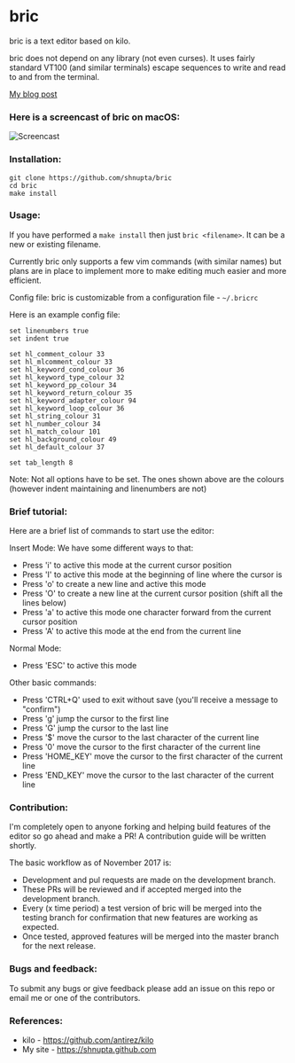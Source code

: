 # bric
bric is a text editor based on kilo.

bric does not depend on any library (not even curses). It uses fairly standard VT100 (and similar terminals) escape sequences to write and read to and from the terminal.

[My blog post](https://shnupta.github.io/blog/17/04/bric.html)

### Here is a screencast of bric on macOS:
![Screencast](https://github.com/shnupta/bric/blob/master/screencast_low.gif)

### Installation:
```
git clone https://github.com/shnupta/bric
cd bric
make install
```

### Usage:
If you have performed a `make install` then just `bric <filename>`. It can be a new or existing filename. 

Currently bric only supports a few vim commands (with similar names) but plans are in place to implement more to make editing much easier and more efficient.

Config file:
bric is customizable from a configuration file - `~/.bricrc`

Here is an example config file:
```
set linenumbers true
set indent true

set hl_comment_colour 33
set hl_mlcomment_colour 33
set hl_keyword_cond_colour 36
set hl_keyword_type_colour 32
set hl_keyword_pp_colour 34
set hl_keyword_return_colour 35
set hl_keyword_adapter_colour 94
set hl_keyword_loop_colour 36
set hl_string_colour 31
set hl_number_colour 34
set hl_match_colour 101
set hl_background_colour 49
set hl_default_colour 37

set tab_length 8
```
Note: 
Not all options have to be set. The ones shown above are the colours (however indent maintaining and linenumbers are not)

### Brief tutorial:
Here are a brief list of commands to start use the editor:

Insert Mode: We have some different ways to that:
- Press 'i' to active this mode at the current cursor position
- Press 'I' to active this mode at the beginning of line where the cursor is
- Press 'o' to create a new line and active this mode
- Press 'O' to create a new line at the current cursor position (shift all the lines below)
- Press 'a' to active this mode one character forward from the current cursor position
- Press 'A' to active this mode at the end from the current line

Normal Mode:
- Press 'ESC' to active this mode

Other basic commands:
- Press 'CTRL+Q' used to exit without save (you'll receive a message to "confirm")
- Press 'g' jump the cursor to the first line
- Press 'G' jump the cursor to the last line
- Press '$' move the cursor to the last character of the current line
- Press '0' move the cursor to the first character of the current line
- Press 'HOME_KEY' move the cursor to the first character of the current line
- Press 'END_KEY' move the cursor to the last character of the current line

### Contribution:
I'm completely open to anyone forking and helping build features of the editor so go ahead and make a PR! A contribution guide will be written shortly.

The basic workflow as of November 2017 is:
- Development and pul requests are made on the development branch.
- These PRs will be reviewed and if accepted merged into the development branch.
- Every (x time period) a test version of bric will be merged into the testing branch for confirmation that new features are working as expected.
- Once tested, approved features will be merged into the master branch for the next release.

### Bugs and feedback:
To submit any bugs or give feedback please add an issue on this repo or email me or one of the contributors.

### References:
- kilo - https://github.com/antirez/kilo
- My site - https://shnupta.github.com
